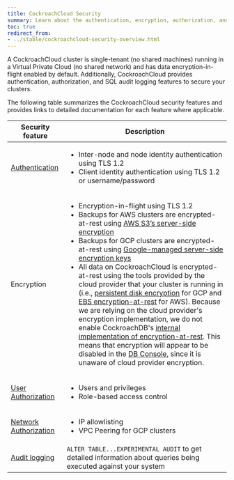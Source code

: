 ```yaml
---
title: CockroachCloud Security
summary: Learn about the authentication, encryption, authorization, and audit log features for CockroachCloud clusters.
toc: true
redirect_from:
- ../stable/cockroachcloud-security-overview.html
---
```


A CockroachCloud cluster is single-tenant (no shared machines) running in a Virtual Private Cloud (no shared network) and has data encryption-in-flight enabled by default. Additionally, CockroachCloud provides authentication, authorization, and SQL audit logging features to secure your clusters.

The following table summarizes the CockroachCloud security features and provides links to detailed documentation for each feature where applicable.

Security feature | Description
-------------|------------
[Authentication](authentication.html) | <ul><li>Inter-node and node identity authentication using TLS 1.2</li><li>Client identity authentication using TLS 1.2 or username/password</li></ul>
Encryption | <ul><li>Encryption-in-flight using TLS 1.2</li><li>Backups for AWS clusters are encrypted-at-rest using [AWS S3’s server-side encryption](https://docs.aws.amazon.com/AmazonS3/latest/dev/UsingServerSideEncryption.html)</li><li>Backups for GCP clusters are encrypted-at-rest using [Google-managed server-side encryption keys](https://cloud.google.com/storage/docs/encryption/default-keys)</li><li>All data on CockroachCloud is encrypted-at-rest using the tools provided by the cloud provider that your cluster is running in (i.e., [persistent disk encryption](https://cloud.google.com/compute/docs/disks#pd_encryption) for GCP and [EBS encryption-at-rest](https://docs.aws.amazon.com/AWSEC2/latest/UserGuide/EBSEncryption.html) for AWS). Because we are relying on the cloud provider's encryption implementation, we do not enable CockroachDB's [internal implementation of encryption-at-rest](../stable/encryption.html#encryption-at-rest-enterprise). This means that encryption will appear to be disabled in the [DB Console](../stable/ui-overview.html), since it is unaware of cloud provider encryption.</li></ul>
[User Authorization](user-authorization.html) | <ul><li>Users and privileges</li><li> Role-based access control</li></ul>
[Network Authorization](network-authorization.html) | <ul><li>IP allowlisting</li><li> VPC Peering for GCP clusters</li></ul>
[Audit logging](sql-audit-logging.html) | `ALTER TABLE...EXPERIMENTAL AUDIT` to get detailed information about queries being executed against your system
